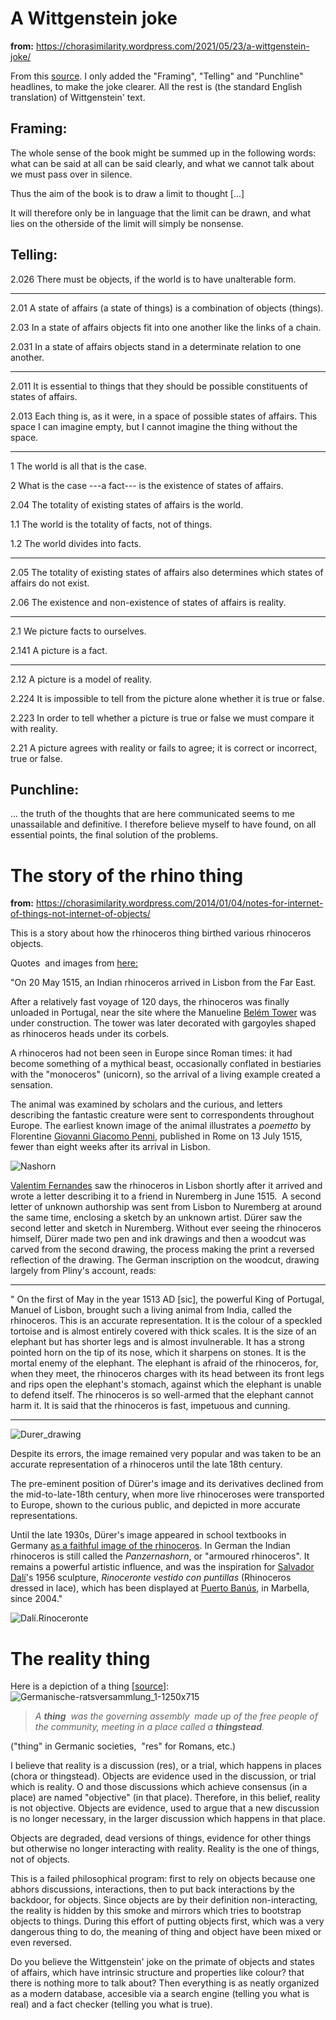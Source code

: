 
A Wittgenstein joke 
===================

**from:** 
<https://chorasimilarity.wordpress.com/2021/05/23/a-wittgenstein-joke/>

From this
[source](http://www.writing.upenn.edu/library/Wittgenstein-Tractatus.pdf).
I only added the "Framing", "Telling" and "Punchline" headlines, to make
the joke clearer. All the rest is (the standard English translation) of
Wittgenstein' text.

Framing:
--------

The whole sense of the book might be summed up in the following words:
what can be said at all can be said clearly, and what we cannot talk
about we must pass over in silence.

Thus the aim of the book is to draw a limit to thought \[...\]

It will therefore only be in language that the limit can be drawn, and
what lies on the otherside of the limit will simply be nonsense.

Telling:
--------

2.026 There must be objects, if the world is to have unalterable form.

------------------------------------------------------------------------

2.01 A state of affairs (a state of things) is a combination of objects
(things).

2.03 In a state of affairs objects fit into one another like the links
of a chain.

2.031 In a state of affairs objects stand in a determinate relation to
one another.

------------------------------------------------------------------------

2.011 It is essential to things that they should be possible
constituents of states of affairs.

2.013 Each thing is, as it were, in a space of possible states of
affairs. This space I can imagine empty, but I cannot imagine the thing
without the space.

------------------------------------------------------------------------

1 The world is all that is the case.

2 What is the case ---a fact--- is the existence of states of affairs.

2.04 The totality of existing states of affairs is the world.

1.1 The world is the totality of facts, not of things.

1.2 The world divides into facts.

------------------------------------------------------------------------

2.05 The totality of existing states of affairs also determines which
states of affairs do not exist.

2.06 The existence and non-existence of states of affairs is reality.

------------------------------------------------------------------------

2.1 We picture facts to ourselves.

2.141 A picture is a fact.

------------------------------------------------------------------------

2.12 A picture is a model of reality.

2.224 It is impossible to tell from the picture alone whether it is true
or false.

2.223 In order to tell whether a picture is true or false we must
compare it with reality.

2.21 A picture agrees with reality or fails to agree; it is correct or
incorrect, true or false.

Punchline:
----------

... the truth of the thoughts that are here communicated seems to me
unassailable and definitive. I therefore believe myself to have found,
on all essential points, the final solution of the problems.




The story of the rhino thing 
============================

**from:** 
<https://chorasimilarity.wordpress.com/2014/01/04/notes-for-internet-of-things-not-internet-of-objects/>


This is a story about how the rhinoceros thing birthed various rhinoceros objects. 

Quotes  and images from
[here:](https://en.wikipedia.org/wiki/D%C3%BCrer%27s_Rhinoceros#The_rhinoceros)


"On 20 May 1515, an Indian rhinoceros arrived in Lisbon from the Far
East.

After a relatively fast voyage of 120 days, the rhinoceros was finally
unloaded in Portugal, near the site where the Manueline [Belém
Tower](https://en.wikipedia.org/wiki/Bel%C3%A9m_Tower "Belém Tower") was
under construction. The tower was later decorated with gargoyles shaped as
rhinoceros heads under its corbels.

A rhinoceros had not been seen in Europe since Roman times: it had
become something of a mythical beast, occasionally conflated in 
bestiaries with the "monoceros" (unicorn), so the arrival of a living 
example created a sensation.

The animal was examined by scholars and the curious, and letters
describing the fantastic creature were sent to correspondents throughout
Europe. The earliest known image of the animal illustrates a *poemetto*
by Florentine [Giovanni Giacomo Penni](https://en.wikipedia.org/wiki/Giovanni_Giacomo_Penni "Giovanni Giacomo Penni"),
published in Rome on 13 July 1515, fewer than eight weeks after its arrival in Lisbon.

![Nashorn](wittgenstein-and-the-rhino/nashorn.jpg)

[Valentim
Fernandes](https://en.wikipedia.org/wiki/Valentim_Fernandes "Valentim Fernandes") 
 saw the rhinoceros in Lisbon shortly after it arrived and wrote a 
letter describing it to a friend in Nuremberg in June
1515.  A second letter of unknown authorship was sent from Lisbon to
Nuremberg at around the same time, enclosing a sketch by an unknown
artist. Dürer saw the second letter and sketch in Nuremberg. Without
ever seeing the rhinoceros himself, Dürer made two pen and ink 
drawings and then a woodcut was carved from the second drawing, the 
process making the print a reversed reflection of the
drawing. The German inscription on the woodcut, drawing largely from Pliny's
account, reads:
  --- ----------------------------------------------------------------------------------------------------------------------------------------------------------------------------------------------------------------------------------------------------------------------------------------------------------------------------------------------------------------------------------------------------------------------------------------------------------------------------------------------------------------------------------------------------------------------------------------------------------------------------------------------------------------------------------------------------------------------------------------------------------------------------------------------------------------------------------------------------------------------------------------------------------------------------------------------------------------------------------------------------------------------------------
  "   On the first of May in the year 1513 AD \[sic\], the powerful King of Portugal, Manuel of Lisbon, brought such a living animal from India, called the rhinoceros. This is an accurate representation. It is the colour of a speckled tortoise and is almost entirely covered with thick scales. It is the size of an elephant but has shorter legs and is almost invulnerable. It has a strong pointed horn on the tip of its nose, which it sharpens on stones. It is the mortal enemy of the elephant. The elephant is afraid of the rhinoceros, for, when they meet, the rhinoceros charges with its head between its front legs and rips open the elephant's stomach, against which the elephant is unable to defend itself. The rhinoceros is so well-armed that the elephant cannot harm it. It is said that the rhinoceros is fast, impetuous and cunning.
  --- ----------------------------------------------------------------------------------------------------------------------------------------------------------------------------------------------------------------------------------------------------------------------------------------------------------------------------------------------------------------------------------------------------------------------------------------------------------------------------------------------------------------------------------------------------------------------------------------------------------------------------------------------------------------------------------------------------------------------------------------------------------------------------------------------------------------------------------------------------------------------------------------------------------------------------------------------------------------------------------------------------------------------------------



![Durer\_drawing](wittgenstein-and-the-rhino/durer_drawing.png)

Despite its errors, the image remained very
popular and was taken to be an accurate representation of a rhinoceros until the
late 18th century.

The pre-eminent position of Dürer's image and its derivatives declined
from the mid-to-late-18th century, when more live rhinoceroses were
transported to Europe, shown to the curious public, and depicted in more
accurate representations.

Until the late 1930s, Dürer's image appeared in school textbooks in
Germany [as a faithful image of the
rhinoceros](http://en.wikipedia.org/wiki/D%C3%BCrer%27s_Rhinoceros#cite_note-Clarke20-6). 
In German the Indian rhinoceros is still called the *Panzernashorn*, or
"armoured rhinoceros". It remains a powerful artistic influence, and was
the inspiration for [Salvador
Dalí](http://en.wikipedia.org/wiki/Salvador_Dal%C3%AD "Salvador Dalí")'s
1956 sculpture, *Rinoceronte vestido con puntillas* (Rhinoceros dressed
in lace), which has been displayed at [Puerto
Banús](http://en.wikipedia.org/wiki/Puerto_Ban%C3%BAs "Puerto Banús"),
in Marbella, since 2004."

![Dalí.Rinoceronte](wittgenstein-and-the-rhino/dali-rinoceronte.jpg)



The reality thing 
=================

Here is a depiction of a thing
\[[source](https://en.wikipedia.org/wiki/Thing_%28assembly%29)\]:
![Germanische-ratsversammlung\_1-1250x715](wittgenstein-and-the-rhino/thing-stead.jpg)

> *A **thing**  was the governing assembly  made up of the free people
> of the community, meeting in a place called a **thingstead**.*


("thing" in Germanic societies,  "res" for Romans, etc.)


 I believe that reality is a discussion (res), or a trial, which happens in places (chora or thingstead). Objects are evidence used in the discussion, or trial which is reality. O and those discussions which achieve consensus (in a place) are named "objective" (in that place). Therefore, in this belief, reality is not objective. Objects are evidence, used to argue that a new discussion is no longer necessary, in the larger discussion which happens in that place.


Objects are degraded, dead versions of things, evidence for other things but otherwise no longer interacting with reality. Reality is the one of things, not of objects. 


This is a failed philosophical program: first to rely on objects because one abhors discussions, interactions, then to put back interactions by the backdoor, for objects. Since objects are by  their definition non-interacting, the reality is hidden by this smoke and mirrors which tries to bootstrap objects to things. During this effort of putting objects first, which was a very dangerous thing to do, the meaning of thing and object have been mixed or even reversed. 
 
Do you believe the Wittgenstein' joke on the primate of objects and states of affairs, which have intrinsic structure and properties like colour? that there is nothing more to talk about? Then everything is as neatly organized as a modern database, accesible via a search engine (telling you what is real) and a fact checker (telling you what is true).


